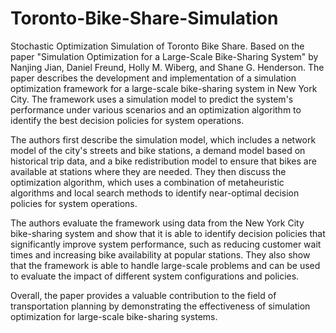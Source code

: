 # Toronto-Bike-Share-Simulation
Stochastic Optimization Simulation of Toronto Bike Share. Based on the paper "Simulation Optimization for a Large-Scale Bike-Sharing System" by Nanjing Jian, Daniel Freund, Holly M. Wiberg, and Shane G. Henderson. The paper describes the development and implementation of a simulation optimization framework for a large-scale bike-sharing system in New York City. The framework uses a simulation model to predict the system's performance under various scenarios and an optimization algorithm to identify the best decision policies for system operations.

The authors first describe the simulation model, which includes a network model of the city's streets and bike stations, a demand model based on historical trip data, and a bike redistribution model to ensure that bikes are available at stations where they are needed. They then discuss the optimization algorithm, which uses a combination of metaheuristic algorithms and local search methods to identify near-optimal decision policies for system operations.

The authors evaluate the framework using data from the New York City bike-sharing system and show that it is able to identify decision policies that significantly improve system performance, such as reducing customer wait times and increasing bike availability at popular stations. They also show that the framework is able to handle large-scale problems and can be used to evaluate the impact of different system configurations and policies.

Overall, the paper provides a valuable contribution to the field of transportation planning by demonstrating the effectiveness of simulation optimization for large-scale bike-sharing systems.





